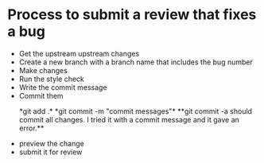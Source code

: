 # Process to submit a review that fixes a bug

- Get the upstream upstream changes
- Create a new branch with a branch name that includes the bug number
- Make changes
- Run the style check
- Write the commit message
- Commit them
  <p> 
    *git add .*
    *git commit -m "commit messages"*
    **git commit -a should commit all changes. I tried it with a commit message and it gave an error.**
  </p>
- preview the change
- submit it for review




